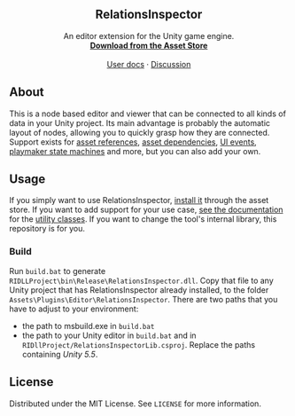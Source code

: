 <p align="center">

  <h2 align="center">RelationsInspector</h2>

  <p align="center">
    An editor extension for the Unity game engine.
    <br />
    <a href="https://assetstore.unity.com/packages/tools/utilities/relationsinspector-53147"><strong>Download from the Asset Store</strong></a>
    <br />
    <br />
    <a href="https://github.com/seldomU/RIBackendUtil/wiki/RelationsInspector-Manual">User docs</a>
    ·
    <a href="https://forum.unity.com/threads/relationsinspector-reveal-structures-in-your-project-demo.382792/">Discussion</a>
  </p>
</p>


## About

This is a node based editor and viewer that can be connected to all kinds of data in your Unity project. Its main advantage is probably the automatic layout of nodes, allowing you to quickly grasp how they are connected. Support exists for [asset references](https://seldomu.github.io/riBackends/AssetReferenceBackend/), [asset dependencies](https://seldomu.github.io/riBackends/AssetReferenceBackend/), [UI events](https://seldomu.github.io/riBackends/UGUIeventBackend/), [playmaker state machines](https://seldomu.github.io/riBackends/PlayMakerFsmCommunicationBackend/) and more, but you can also add your own.


## Usage

If you simply want to use RelationsInspector, [install it](https://assetstore.unity.com/packages/tools/utilities/relationsinspector-53147) through the asset store. If you want to add support for your use case, [see the documentation](https://github.com/seldomU/RIBackendUtil/wiki/RelationsInspector-Manual#backend-development) for the [utility classes](https://github.com/seldomU/RIBackendUtil). If you want to change the tool's internal library, this repository is for you.

### Build

Run `build.bat` to generate `RIDLLProject\bin\Release\RelationsInspector.dll`. Copy that file to any Unity project that has RelationsInspector already installed, to the folder `Assets\Plugins\Editor\RelationsInspector`. There are two paths that you have to adjust to your environment:
 * the path to msbuild.exe in `build.bat`
 * the path to your Unity editor in `build.bat` and in `RIDllProject/RelationsInspectorLib.csproj`. Replace the paths containing *Unity 5.5*.

## License

Distributed under the MIT License. See `LICENSE` for more information.
